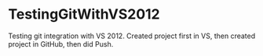 TestingGitWithVS2012
====================

Testing git integration with VS 2012.  Created project first in VS, then created project in GitHub, then did Push.
